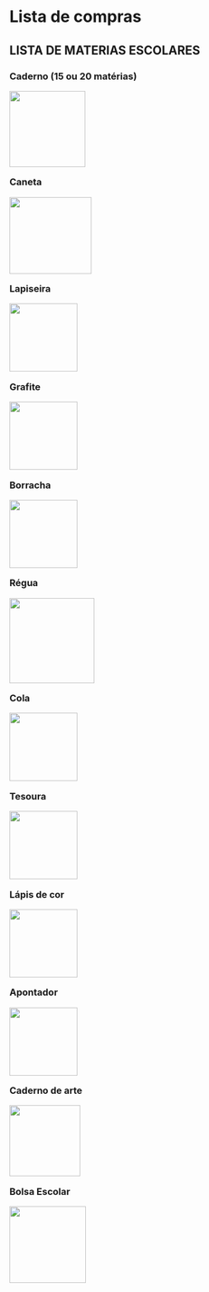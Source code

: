 <!DOCTYPE HTML>
<html>
<html lang="pt-br">
 <head>
 <h1><html center> Lista de compras </h1></html center>
 <h2><html center> LISTA DE MATERIAS ESCOLARES  </h1></html center>
 
<h3><p>Caderno (15 ou 20 matérias)</p>
<img src="https://m.media-amazon.com/images/I/914EfcT-1pL._AC_SY450_.jpg" width=134>

<p>Caneta</p><img src="https://farmaciaindiana.vteximg.com.br/arquivos/ids/214056/70330181120.jpg?v=636906725361830000" width=145 height=135>

<p>Lapiseira</p> 
<img src="https://http2.mlstatic.com/2x-lapiseira-faber-castell-1-tk-9500-2mm-1-tk-fine-05mm-D_NQ_NP_823845-MLB31186983333_062019-F.jpg" height=120>
<p>Grafite</p><img src="https://images.tcdn.com.br/img/img_prod/1041033/grafite_para_lapiseira_hb_0_7mm_1055_1_1481906f56d9d912b7cb0391bcc5fa2d.jpg" height=120>
<p>Borracha</p><img src="https://xeflera.com/wp-content/uploads/2020/06/Borracha-Prima-324x324.jpg" height=120>
<p>Régua</p> <img src="https://th.bing.com/th/id/OIP.EeIQykpE_86PNr6iGGO53QHaHa?pid=ImgDet&rs=1" height=150>
<p>Cola</p><img src="https://images.tcdn.com.br/img/img_prod/714393/cola_em_bastao_branca_pritt_40g_1469_1_20200227112819.jpg" height=120>
<p>Tesoura</p><img src="https://www.papelariaartnova.com.br/img/products/tesoura-escolar-13cm-preta-jocar-office---leonora_1_650.jpg" height=120>
<p>Lápis de cor</p><img src="https://global.cdn.magazord.com.br/6bpapelaria/img/2021/09/produto/185/lapis-de-cor-faber-castell-60-cores-3.jpg" height=120>
<p>Apontador</p><img src="https://th.bing.com/th/id/R.dc00280545482c4246e0fc9c4b714e77?rik=pd00v1YOSUNlfg&pid=ImgRaw&r=0" height=120>
<p>Caderno de arte</p> <img src="https://www.tilibra.com.br/storage/products/md/caderno-de-cartografia-e-desenho-espiral-capa-dura-pepper-preto-80-folhas_305987-e1.jpg" height=125>
<p>Bolsa Escolar</p></h3>
<img src="https://a-static.mlcdn.com.br/800x560/mochila-escolar-feminina-tactel-leve-e-resistente-kika-preto-kk255/dorikapresentes/3b092764794b11ecb4394201ac18503a/06b5e264eb59fb2362fdcb2a8b9236ed.jpeg" width=135>
